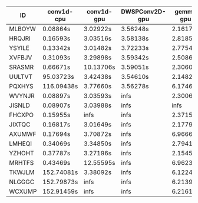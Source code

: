 |ID|conv1d-cpu|conv1d-gpu|DWSPConv2D-gpu|gemm-gpu|avg|
|-|-|-|-|-|-|
|MLBOYW|0.08864s|3.02922s|3.56248s|2.16173s|2.21052s|
|HRQJRI|0.16593s|3.03516s|3.58138s|2.81851s|2.40025s|
|YSYILE|0.13342s|3.01482s|3.72233s|2.77541s|2.41150s|
|XVFBJV|0.31093s|3.29898s|3.59342s|2.50862s|2.42799s|
|SRASMR|0.66671s|10.13706s|3.59051s|2.30602s|4.17507s|
|UULTVT|95.03723s|3.42438s|3.54610s|2.14823s|26.03898s|
|PQXHYS|116.09438s|3.77660s|3.56278s|6.17463s|32.40210s|
|WVYNJR|0.08897s|3.03593s|infs|2.30066s|infs|
|JISNLD|0.08907s|3.03988s|infs|infs|infs|
|FHCXPO|0.15955s|infs|infs|2.37156s|infs|
|JIXTQC|0.16817s|3.01649s|infs|2.17790s|infs|
|AXUMWF|0.17694s|3.70872s|infs|6.96663s|infs|
|LMHEQI|0.34069s|3.34850s|infs|2.79413s|infs|
|YZHOHT|0.37787s|3.27196s|infs|2.15459s|infs|
|MRHTFS|0.43469s|12.55595s|infs|6.96239s|infs|
|TKWJLM|152.74081s|3.38092s|infs|6.12248s|infs|
|NLGGGC|152.79873s|infs|infs|6.21391s|infs|
|WCXUMP|152.91459s|infs|infs|6.21618s|infs|
